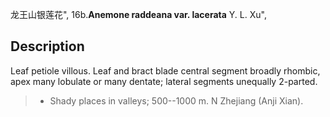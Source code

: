 龙王山银莲花",
16b.**Anemone raddeana var. lacerata** Y. L. Xu",

## Description
Leaf petiole villous. Leaf and bract blade central segment broadly rhombic, apex many lobulate or many dentate; lateral segments unequally 2-parted.

> * Shady places in valleys; 500--1000 m. N Zhejiang (Anji Xian).
